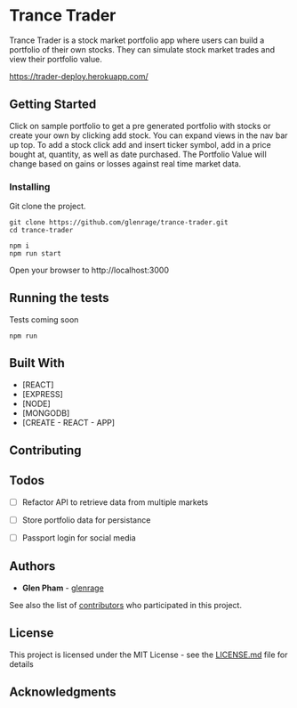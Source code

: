
# Trance Trader

Trance Trader is a stock market portfolio app where users can build a portfolio of their own stocks. They can simulate stock market trades and view their portfolio value.

https://trader-deploy.herokuapp.com/

## Getting Started

Click on sample portfolio to get a pre generated portfolio with stocks or create your own by clicking add stock.
You can expand views in the nav bar up top. To add a stock click add and insert ticker symbol, add in a price bought at, quantity, as well as date purchased. The Portfolio Value will change based on gains or losses against real time market data.



### Installing

Git clone the project.

```
git clone https://github.com/glenrage/trance-trader.git
cd trance-trader
```

```
npm i
npm run start
```

Open your browser to http://localhost:3000

## Running the tests

Tests coming soon

```
npm run

```

## Built With

* [REACT]
* [EXPRESS]
* [NODE]
* [MONGODB]
* [CREATE - REACT - APP]

## Contributing



## Todos
* [ ] Refactor API to retrieve data from multiple markets
* [ ] Store portfolio data for persistance
* [ ] Passport login for social media




## Authors

* **Glen Pham** - [glenrage](http://www.glenrage.com)

See also the list of [contributors](https://github.com/your/project/contributors) who participated in this project.

## License

This project is licensed under the MIT License - see the [LICENSE.md](LICENSE.md) file for details

## Acknowledgments
